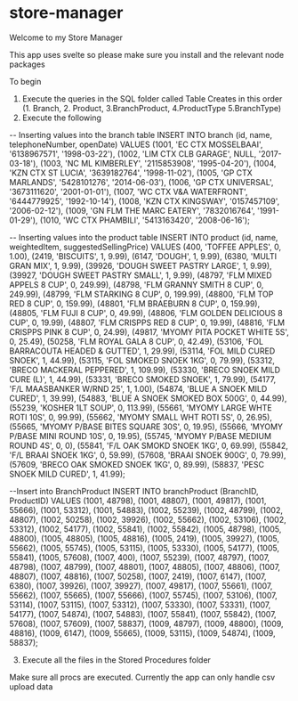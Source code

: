# store-manager

Welcome to my Store Manager

This app uses svelte so please make sure you install and the relevant node packages

To begin
1. Execute the queries in the SQL folder called Table Creates in this order (1. Branch, 2. Product, 3.BranchProduct, 4.ProductType 5.BranchType)
2. Execute the following

-- Inserting values into the branch table
INSERT INTO branch (id, name, telephoneNumber, openDate)
VALUES
    (1001, 'EC CTX MOSSELBAAI', '6138967571', '1998-03-22'),
    (1002, 'LIM CTX CLB GARAGE', NULL, '2017-03-18'),
    (1003, 'NC ML KIMBERLEY', '2115853908', '1995-04-20'),
    (1004, 'KZN CTX ST LUCIA', '3639182764', '1998-11-02'),
    (1005, 'GP CTX MARLANDS', '5428101276', '2014-06-03'),
    (1006, 'GP CTX UNIVERSAL', '3673111620', '2001-01-01'),
    (1007, 'WC CTX V&A WATERFRONT', '6444779925', '1992-10-14'),
    (1008, 'KZN CTX KINGSWAY', '0157457109', '2006-02-12'),
    (1009, 'GN FLM THE MARC EATERY', '7832016764', '1991-01-29'),
    (1010, 'WC CTX PHAMBILI', '5413163420', '2008-06-16');

-- Inserting values into the product table
INSERT INTO product (id, name, weightedItem, suggestedSellingPrice)
VALUES
    (400, 'TOFFEE APPLES', 0, 1.00),
    (2419, 'BISCUITS', 1, 9.99),
    (6147, 'DOUGH', 1, 9.99),
    (6380, 'MULTI GRAN MIX', 1, 9.99),
    (39926, 'DOUGH SWEET PASTRY LARGE', 1, 9.99),
    (39927, 'DOUGH SWEET PASTRY SMALL', 1, 9.99),
    (48797, 'FLM MIXED APPELS 8 CUP', 0, 249.99),
    (48798, 'FLM GRANNY SMITH 8 CUP', 0, 249.99),
    (48799, 'FLM STARKING 8 CUP', 0, 199.99),
    (48800, 'FLM TOP RED 8 CUP', 0, 159.99),
    (48801, 'FLM BRAEBURN 8 CUP', 0, 159.99),
    (48805, 'FLM FUJI 8 CUP', 0, 49.99),
    (48806, 'FLM GOLDEN DELICIOUS 8 CUP', 0, 19.99),
    (48807, 'FLM CRISPPS RED 8 CUP', 0, 19.99),
    (48816, 'FLM CRISPPS PINK 8 CUP', 0, 24.99),
    (49817, 'MYOMY PITA POCKET WHITE 5S', 0, 25.49),
    (50258, 'FLM ROYAL GALA 8 CUP', 0, 42.49),
    (53106, 'FOL BARRACOUTA HEADED & GUTTED', 1, 29.99),
    (53114, 'FOL MILD CURED SNOEK', 1, 44.99),
    (53115, 'FOL SMOKED SNOEK 1KG', 0, 79.99),
    (53312, 'BRECO MACKERAL PEPPERED', 1, 109.99),
    (53330, 'BRECO SNOEK MILD CURE (L)', 1, 44.99),
    (53331, 'BRECO SMOKED SNOEK', 1, 79.99),
    (54177, 'F/L MAASBANKER W/RND 25', 1, 1.00),
    (54874, 'BLUE A SNOEK MILD CURED', 1, 39.99),
    (54883, 'BLUE A SNOEK SMOKED BOX 500G', 0, 44.99),
    (55239, 'KOSHER 1LT SOUP', 0, 113.99),
    (55661, 'MYOMY LARGE WHTE ROTI 10S', 0, 99.99),
    (55662, 'MYOMY SMALL WHT ROTI  5S', 0, 26.95),
    (55665, 'MYOMY P/BASE BITES SQUARE  30S', 0, 19.95),
    (55666, 'MYOMY P/BASE MINI ROUND 10S', 0, 19.95),
    (55745, 'MYOMY P/BASE MEDIUM ROUND 4S', 0, 0),
    (55841, 'F/L OAK SMOKD SNOEK 1KG', 0, 69.99),
    (55842, 'F/L BRAAI SNOEK 1KG', 0, 59.99),
    (57608, 'BRAAI SNOEK 900G', 0, 79.99),
    (57609, 'BRECO OAK SMOKED SNOEK 1KG', 0, 89.99),
    (58837, 'PESC SNOEK MILD CURED', 1, 41.99);

--Insert into BranchProduct
INSERT INTO branchProduct (BranchID, ProductID)
VALUES
(1001, 48798),
(1001, 48807),
(1001, 49817),
(1001, 55666),
(1001, 53312),
(1001, 54883),
(1002, 55239),
(1002, 48799),
(1002, 48807),
(1002, 50258),
(1002, 39926),
(1002, 55662),
(1002, 53106),
(1002, 53312),
(1002, 54177),
(1002, 55841),
(1002, 55842),
(1005, 48798),
(1005, 48800),
(1005, 48805),
(1005, 48816),
(1005, 2419),
(1005, 39927),
(1005, 55662),
(1005, 55745),
(1005, 53115),
(1005, 53330),
(1005, 54177),
(1005, 55841),
(1005, 57608),
(1007, 400),
(1007, 55239),
(1007, 48797),
(1007, 48798),
(1007, 48799),
(1007, 48801),
(1007, 48805),
(1007, 48806),
(1007, 48807),
(1007, 48816),
(1007, 50258),
(1007, 2419),
(1007, 6147),
(1007, 6380),
(1007, 39926),
(1007, 39927),
(1007, 49817),
(1007, 55661),
(1007, 55662),
(1007, 55665),
(1007, 55666),
(1007, 55745),
(1007, 53106),
(1007, 53114),
(1007, 53115),
(1007, 53312),
(1007, 53330),
(1007, 53331),
(1007, 54177),
(1007, 54874),
(1007, 54883),
(1007, 55841),
(1007, 55842),
(1007, 57608),
(1007, 57609),
(1007, 58837),
(1009, 48797),
(1009, 48800),
(1009, 48816),
(1009, 6147),
(1009, 55665),
(1009, 53115),
(1009, 54874),
(1009, 58837);

3. Execute all the files in the Stored Procedures folder

Make sure all procs are executed. 
Currently the app can only handle csv upload data
